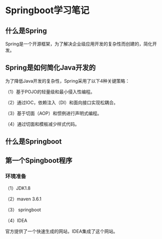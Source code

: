 # Springboot学习笔记

## 什么是Spring

Spring是一个开源框架，为了解决企业级应用开发的复杂性而创建的，简化开发。

## Spring是如何简化Java开发的

为了降低Java开发的复杂性，Spring采用了以下4种关键策略：

（1）基于POJO的轻量级和最小侵入性编程。

（2）通过IOC，依赖注入（DI）和面向接口实现松耦合。

（3）基于切面（AOP）和惯例进行声明式编程。

（4）通过切面和模板减少样式代码。

## 什么是Springboot

## 第一个Spingboot程序

### 环境准备

（1）JDK1.8

（2）maven 3.6.1

（3） springboot

（4）IDEA

官方提供了一个快速生成的网站，IDEA集成了这个网站。

